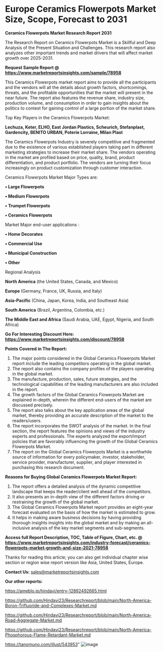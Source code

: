 # Europe Ceramics Flowerpots Market Size, Scope, Forecast to 2031

<strong>Ceramics Flowerpots Market Research Report 2031</strong>

The Research Report on Ceramics Flowerpots Market is a Skillful and Deep Analysis of the Present Situation and Challenges. This research report also analyzes other important trends and market drivers that will affect market growth over 2025-2031.

<strong>Request Sample Report @ <a href=https://www.marketreportsinsights.com/sample/78958>https://www.marketreportsinsights.com/sample/78958</a></strong>

This Ceramics Flowerpots market report aims to provide all the participants and the vendors will all the details about growth factors, shortcomings, threats, and the profitable opportunities that the market will present in the near future. The report also features the revenue share, industry size, production volume, and consumption in order to gain insights about the politics to contest for gaining control of a large portion of the market share.

Top Key Players in the Ceramics Flowerpots Market:

<strong>Lechuza, Keter, ELHO, East Jordan Plastics, Scheurich, Stefanplast, Gardencity, BENITO URBAN, Poterie Lorraine, Milan Plast</strong>

The Ceramics Flowerpots Industry is severely competitive and fragmented due to the existence of various established players taking part in different marketing strategies to increase their market share. The vendors operating in the market are profiled based on price, quality, brand, product differentiation, and product portfolio. The vendors are turning their focus increasingly on product customization through customer interaction.

Ceramics Flowerpots Market Major Types are:

<strong>• Large Flowerpots

• Medium Flowerpots

• Trumpet Flowerpots

• Ceramics Flowerpots</strong>

Market Major end-user applications :

<strong>• Home Decorates

• Commercial Use

• Municipal Construction

• Other</strong>

Regional Analysis

</u><strong><b>North America</b></strong> (the United States, Canada, and Mexico)

<strong><b>Europe </b></strong>(Germany, France, UK, Russia, and Italy)

<strong><b>Asia-Pacific</b></strong> (China, Japan, Korea, India, and Southeast Asia)

<strong><b>South America</b></strong> (Brazil, Argentina, Colombia, etc.)

<strong><b>The Middle East and Africa</b></strong> (Saudi Arabia, UAE, Egypt, Nigeria, and South Africa)

<strong>Go For Interesting Discount Here: <a href=https://www.marketreportsinsights.com/discount/78958>https://www.marketreportsinsights.com/discount/78958</a></strong>

<strong>Points Covered in The Report:</strong>
<ol>
  <li>The major points considered in the Global Ceramics Flowerpots Market report include the leading competitors operating in the global market.</li>
  <li>The report also contains the company profiles of the players operating in the global market.</li>
  <li>The manufacture, production, sales, future strategies, and the technological capabilities of the leading manufacturers are also included in the report.</li>
  <li>The growth factors of the Global Ceramics Flowerpots Market are explained in-depth, wherein the different end-users of the market are discussed precisely.</li>
  <li>The report also talks about the key application areas of the global market, thereby providing an accurate description of the market to the readers/users.</li>
  <li>The report incorporates the SWOT analysis of the market. In the final section, the report features the opinions and views of the industry experts and professionals. The experts analyzed the export/import policies that are favorably influencing the growth of the Global Ceramics Flowerpots Market.</li>
  <li>The report on the Global Ceramics Flowerpots Market is a worthwhile source of information for every policymaker, investor, stakeholder, service provider, manufacturer, supplier, and player interested in purchasing this research document.</li>
</ol>
<strong>Reasons for Buying Global Ceramics Flowerpots Market Report:</strong>

<ol>
  <li>The report offers a detailed analysis of the dynamic competitive landscape that keeps the reader/client well ahead of the competitors.</li>
  <li>It also presents an in-depth view of the different factors driving or restraining the growth of the global market.</li>
  <li>The Global Ceramics Flowerpots Market report provides an eight-year forecast evaluated on the basis of how the market is estimated to grow.</li>
  <li>It helps in making aware business decisions by having providing thorough insights insights into the global market and by making an all-inclusive analysis of the key market segments and sub-segments.</li>
</ol>
<strong>Access full Report Description, TOC, Table of Figure, Chart, etc. @ <a href=https://www.marketreportsinsights.com/industry-forecast/ceramics-flowerpots-market-growth-and-size-2021-78958>https://www.marketreportsinsights.com/industry-forecast/ceramics-flowerpots-market-growth-and-size-2021-78958</a></strong>


Thanks for reading this article; you can also get individual chapter wise section or region wise report version like Asia, United States, Europe.

<strong>Contact Us:</strong>
sales@marketreportsinsights.com

<strong>Our other reports:</strong>

<a href=https://ameblo.jp/hindavi/entry-12892492665.html>https://ameblo.jp/hindavi/entry-12892492665.html</a>

<a href=https://github.com/Hindavi23/Researchreport/blob/main/North-America-Boron-Trifluoride-and-Complexes-Market.md>https://github.com/Hindavi23/Researchreport/blob/main/North-America-Boron-Trifluoride-and-Complexes-Market.md</a>

<a href=https://github.com/Hindavi23/Researchreport/blob/main/North-America-Road-Aggregate-Market.md>https://github.com/Hindavi23/Researchreport/blob/main/North-America-Road-Aggregate-Market.md</a>

<a href=https://github.com/Hindavi23/Researchreport/blob/main/North-America-Phosphorous-Flame-Retardant-Market.md>https://github.com/Hindavi23/Researchreport/blob/main/North-America-Phosphorous-Flame-Retardant-Market.md</a>

<a href=https://tanomuno.com/illust/543953>https://tanomuno.com/illust/543953</a>"
![image](https://github.com/user-attachments/assets/3303e0ba-9bc7-4e62-9967-9057bfc1d759)
